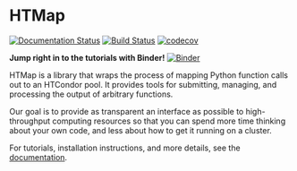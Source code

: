 # HTMap

[![Documentation Status](https://readthedocs.org/projects/htmap/badge/?version=latest)](https://htmap.readthedocs.io/en/latest/?badge=latest)
[![Build Status](https://travis-ci.org/htcondor/htmap.svg?branch=master)](https://travis-ci.org/htcondor/htmap)
[![codecov](https://codecov.io/gh/htcondor/htmap/branch/master/graph/badge.svg)](https://codecov.io/gh/htcondor/htmap)

**Jump right in to the tutorials with Binder!** [![Binder](https://mybinder.org/badge_logo.svg)](https://mybinder.org/v2/gh/htcondor/htmap/master?urlpath=lab/tree/tutorials/first-steps.ipynb)

HTMap is a library that wraps the process of mapping Python function calls out to an HTCondor pool.
It provides tools for submitting, managing, and processing the output of arbitrary functions.

Our goal is to provide as transparent an interface as possible to high-throughput computing resources so that you can spend more time thinking about your own code, and less about how to get it running on a cluster.

For tutorials, installation instructions, and more details, see the [documentation](https://htmap.readthedocs.io/en/latest/).
